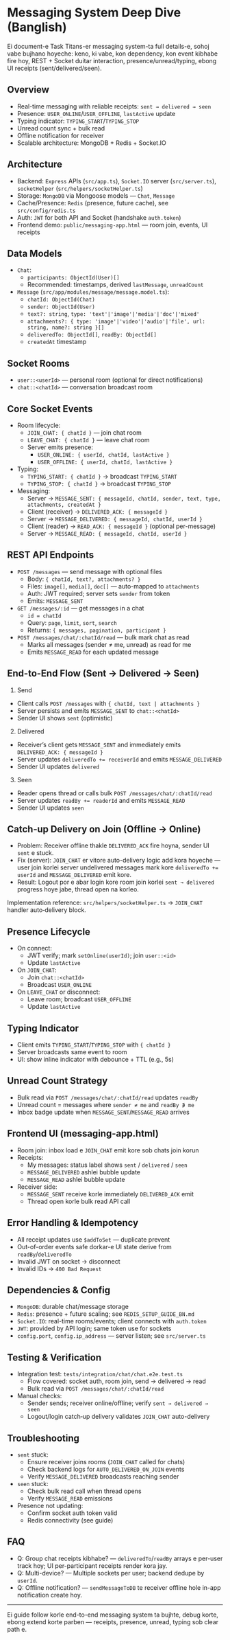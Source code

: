 # Messaging System Deep Dive (Banglish)

Ei document-e Task Titans-er messaging system-ta full details-e, sohoj vabe bujhano hoyeche: keno, ki vabe, kon dependency, kon event kibhabe fire hoy, REST + Socket duitar interaction, presence/unread/typing, ebong UI receipts (sent/delivered/seen).

## Overview
- Real-time messaging with reliable receipts: `sent → delivered → seen`
- Presence: `USER_ONLINE`/`USER_OFFLINE`, `lastActive` update
- Typing indicator: `TYPING_START`/`TYPING_STOP`
- Unread count sync + bulk read
- Offline notification for receiver
- Scalable architecture: MongoDB + Redis + Socket.IO

## Architecture
- Backend: `Express` APIs (`src/app.ts`), `Socket.IO` server (`src/server.ts`), `socketHelper` (`src/helpers/socketHelper.ts`)
- Storage: `MongoDB` via Mongoose models — `Chat`, `Message`
- Cache/Presence: `Redis` (presence, future cache), see `src/config/redis.ts`
- Auth: `JWT` for both API and Socket (handshake `auth.token`)
- Frontend demo: `public/messaging-app.html` — room join, events, UI receipts

## Data Models
- `Chat`:
  - `participants: ObjectId(User)[]`
  - Recommended: timestamps, derived `lastMessage`, `unreadCount`
- `Message` (`src/app/modules/message/message.model.ts`):
  - `chatId: ObjectId(Chat)`
  - `sender: ObjectId(User)`
  - `text?: string`, `type: 'text'|'image'|'media'|'doc'|'mixed'`
  - `attachments?: { type: 'image'|'video'|'audio'|'file', url: string, name?: string }[]`
  - `deliveredTo: ObjectId[]`, `readBy: ObjectId[]`
  - `createdAt` timestamp

## Socket Rooms
- `user::<userId>` — personal room (optional for direct notifications)
- `chat::<chatId>` — conversation broadcast room

## Core Socket Events
- Room lifecycle:
  - `JOIN_CHAT: { chatId }` — join chat room
  - `LEAVE_CHAT: { chatId }` — leave chat room
  - Server emits presence:
    - `USER_ONLINE: { userId, chatId, lastActive }`
    - `USER_OFFLINE: { userId, chatId, lastActive }`
- Typing:
  - `TYPING_START: { chatId }` → broadcast `TYPING_START`
  - `TYPING_STOP: { chatId }` → broadcast `TYPING_STOP`
- Messaging:
  - Server → `MESSAGE_SENT: { messageId, chatId, sender, text, type, attachments, createdAt }`
  - Client (receiver) → `DELIVERED_ACK: { messageId }`
  - Server → `MESSAGE_DELIVERED: { messageId, chatId, userId }`
  - Client (reader) → `READ_ACK: { messageId }` (optional per-message)
  - Server → `MESSAGE_READ: { messageId, chatId, userId }`

## REST API Endpoints
- `POST /messages` — send message with optional files
  - Body: `{ chatId, text?, attachments? }`
  - Files: `image[]`, `media[]`, `doc[]` — auto-mapped to `attachments`
  - Auth: JWT required; server sets `sender` from token
  - Emits: `MESSAGE_SENT`
- `GET /messages/:id` — get messages in a chat
  - `id = chatId`
  - Query: `page`, `limit`, `sort`, `search`
  - Returns: `{ messages, pagination, participant }`
- `POST /messages/chat/:chatId/read` — bulk mark chat as read
  - Marks all messages (sender ≠ me, unread) as read for me
  - Emits `MESSAGE_READ` for each updated message

## End-to-End Flow (Sent → Delivered → Seen)
1) Send
- Client calls `POST /messages` with `{ chatId, text | attachments }`
- Server persists and emits `MESSAGE_SENT` to `chat::<chatId>`
- Sender UI shows `sent` (optimistic)

2) Delivered
- Receiver’s client gets `MESSAGE_SENT` and immediately emits `DELIVERED_ACK: { messageId }`
- Server updates `deliveredTo += receiverId` and emits `MESSAGE_DELIVERED`
- Sender UI updates `delivered`

3) Seen
- Reader opens thread or calls bulk `POST /messages/chat/:chatId/read`
- Server updates `readBy += readerId` and emits `MESSAGE_READ`
- Sender UI updates `seen`

## Catch‑up Delivery on Join (Offline → Online)
- Problem: Receiver offline thakle `DELIVERED_ACK` fire hoyna, sender UI `sent` e stuck.
- Fix (server): `JOIN_CHAT` er vitore auto-delivery logic add kora hoyeche — user join korlei server undelivered messages mark kore `deliveredTo += userId` and `MESSAGE_DELIVERED` emit kore.
- Result: Logout por e abar login kore room join korlei `sent → delivered` progress hoye jabe, thread open na korleo.

Implementation reference: `src/helpers/socketHelper.ts` → `JOIN_CHAT` handler auto‑delivery block.

## Presence Lifecycle
- On connect:
  - JWT verify; mark `setOnline(userId)`; join `user::<id>`
  - Update `lastActive`
- On `JOIN_CHAT`:
  - Join `chat::<chatId>`
  - Broadcast `USER_ONLINE`
- On `LEAVE_CHAT` or disconnect:
  - Leave room; broadcast `USER_OFFLINE`
  - Update `lastActive`

## Typing Indicator
- Client emits `TYPING_START`/`TYPING_STOP` with `{ chatId }`
- Server broadcasts same event to room
- UI: show inline indicator with debounce + TTL (e.g., 5s)

## Unread Count Strategy
- Bulk read via `POST /messages/chat/:chatId/read` updates `readBy`
- Unread count = messages where `sender ≠ me` and `readBy ∌ me`
- Inbox badge update when `MESSAGE_SENT`/`MESSAGE_READ` arrives

## Frontend UI (messaging-app.html)
- Room join: inbox load e `JOIN_CHAT` emit kore sob chats join korun
- Receipts:
  - My messages: status label shows `sent` / `delivered` / `seen`
  - `MESSAGE_DELIVERED` ashlei bubble update
  - `MESSAGE_READ` ashlei bubble update
- Receiver side:
  - `MESSAGE_SENT` receive korle immediately `DELIVERED_ACK` emit
  - Thread open korle bulk read API call

## Error Handling & Idempotency
- All receipt updates use `$addToSet` — duplicate prevent
- Out-of-order events safe dorkar-e UI state derive from `readBy`/`deliveredTo`
- Invalid JWT on socket → disconnect
- Invalid IDs → `400 Bad Request`

## Dependencies & Config
- `MongoDB`: durable chat/message storage
- `Redis`: presence + future scaling; see `REDIS_SETUP_GUIDE_BN.md`
- `Socket.IO`: real-time rooms/events; client connects with `auth.token`
- `JWT`: provided by API login; same token use for sockets
- `config.port`, `config.ip_address` — server listen; see `src/server.ts`

## Testing & Verification
- Integration test: `tests/integration/chat/chat.e2e.test.ts`
  - Flow covered: socket auth, room join, send → delivered → read
  - Bulk read via `POST /messages/chat/:chatId/read`
- Manual checks:
  - Sender sends; receiver online/offline; verify `sent → delivered → seen`
  - Logout/login catch‑up delivery validates `JOIN_CHAT` auto-delivery

## Troubleshooting
- `sent` stuck:
  - Ensure receiver joins rooms (`JOIN_CHAT` called for chats)
  - Check backend logs for `AUTO_DELIVERED_ON_JOIN` events
  - Verify `MESSAGE_DELIVERED` broadcasts reaching sender
- `seen` stuck:
  - Check bulk read call when thread opens
  - Verify `MESSAGE_READ` emissions
- Presence not updating:
  - Confirm socket auth token valid
  - Redis connectivity (see guide)

## FAQ
- Q: Group chat receipts kibhabe? — `deliveredTo`/`readBy` arrays e per-user track hoy; UI per-participant receipts render kora jay.
- Q: Multi-device? — Multiple sockets per user; backend dedupe by `userId`.
- Q: Offline notification? — `sendMessageToDB` te receiver offline hole in-app notification create hoy.

---

Ei guide follow korle end-to-end messaging system ta bujhte, debug korte, ebong extend korte parben — receipts, presence, unread, typing sob clear path e.